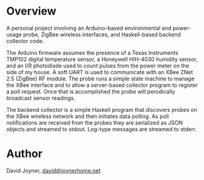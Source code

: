 # Overview

A personal project involving an Arduino-based environmental and power-usage
probe, ZigBee wireless interfaces, and Haskell-based backend collector code.

The Arduino firmware assumes the presence of a Texas Instruments TMP102 
digital temperature sensor, a Honeywell HIH-4030 humidity sensor,
and an I/R photodiode used to count pulses from
the power meter on the side of my house.  A soft UART is used to communicate
with an XBee ZNet 2.5 (ZigBee) RF module.  The probe runs a simple state machine
to manage the XBee interface and to allow a server-based collector program to
register a poll request.  Once that is accomplished the probe will perodically
broadcast sensor readings.

The backend collector is a simple Haskell program that discovers probes on
the XBee wireless network and then initiates data polling.  As poll
notifications are received from the probes they are serialized as JSON objects
and streamed to stdout.  Log-type messages are streamed to stderr.

# Author

David Joyner, <david@joynerhome.net>

